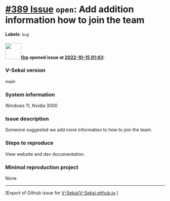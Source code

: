 # [\#389 Issue](https://github.com/V-Sekai/V-Sekai.github.io/issues/389) `open`: Add addition information how to join the team
**Labels**: `bug`


#### <img src="https://avatars.githubusercontent.com/u/32321?u=c2e06a3d2b49a467aa907e54aa259516440267cc&v=4" width="50">[fire](https://github.com/fire) opened issue at [2022-10-15 01:43](https://github.com/V-Sekai/V-Sekai.github.io/issues/389):

### V-Sekai version

main

### System information

Windows 11, Nvidia 3000

### Issue description

Someone suggested we add more information to how to join the team.

### Steps to reproduce

View website and dev documentation.

### Minimal reproduction project

None




-------------------------------------------------------------------------------



[Export of Github issue for [V-Sekai/V-Sekai.github.io](https://github.com/V-Sekai/V-Sekai.github.io).]
